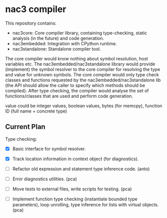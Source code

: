# nac3 compiler

This repository contains:
- nac3core: Core compiler library, containing type-checking, static analysis (in
    the future) and code generation.
- nac3embedded: Integration with CPython runtime.
- nac3standalone: Standalone compiler tool.

The core compiler would know nothing about symbol resolution, host variables
etc. The nac3embedded/nac3standalone library would provide (implement) the
symbol resolver to the core compiler for resolving the type and value for
unknown symbols. The core compiler would only type check classes and functions
requested by the nac3embedded/nac3standalone lib (the API should allow the
caller to specify which methods should be compiled). After type checking, the
compiler would analyse the set of functions/classes that are used and perform
code generation.

value could be integer values, boolean values, bytes (for memcpy), function ID
(full name + concrete type)

## Current Plan

Type checking:

- [x] Basic interface for symbol resolver.
- [x] Track location information in context object (for diagnostics).
- [ ] Refactor old expression and statement type inference code. (anto)
- [ ] Error diagnostics utilities. (pca)
- [ ] Move tests to external files, write scripts for testing. (pca)
- [ ] Implement function type checking (instantiate bounded type parameters),
    loop unrolling, type inference for lists with virtual objects. (pca)



